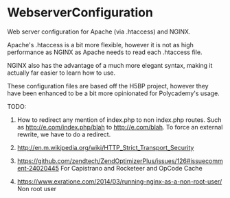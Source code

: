 WebserverConfiguration
======================

Web server configuration for Apache (via .htaccess) and NGINX.

Apache's .htaccess is a bit more flexible, however it is not as high performance as NGINX as Apache needs to read each .htaccess file.

NGINX also has the advantage of a much more elegant syntax, making it actually far easier to learn how to use.

These configuration files are based off the H5BP project, however they have been enhanced to be a bit more opinionated for Polycademy's usage.

TODO:

1. How to redirect any mention of index.php to non index.php routes. Such as http://e.com/index.php/blah to http://e.com/blah. To force an external rewrite, we have to do a redirect.

2. http://en.m.wikipedia.org/wiki/HTTP_Strict_Transport_Security

3. https://github.com/zendtech/ZendOptimizerPlus/issues/126#issuecomment-24020445 For Capistrano and Rocketeer and OpCode Cache

4. https://www.exratione.com/2014/03/running-nginx-as-a-non-root-user/ Non root user
